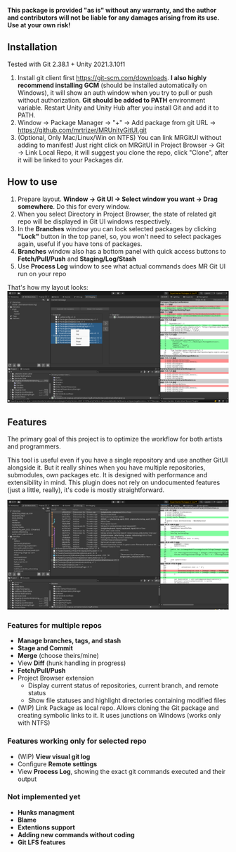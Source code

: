 **This package is provided "as is" without any warranty, and the author and contributors will not be liable for any damages arising from its use. Use at your own risk!**

## Installation ##
Tested with Git 2.38.1 + Unity 2021.3.10f1
1. Install git client first https://git-scm.com/downloads. **I also highly recommend installing GCM** (should be installed automatically on Windows), it will show an auth window when you try to pull or push without authorization. **Git should be added to PATH** environment variable. Restart Unity and Unity Hub after you install Git and add it to PATH.
2. Window -> Package Manager -> "+" -> Add package from git URL -> https://github.com/mrtrizer/MRUnityGitUI.git
3. (Optional, Only Mac/Linux/Win on NTFS) You can link MRGitUI without adding to manifest! Just right click on MRGitUI in Project Browser -> Git -> Link Local Repo, it will suggest you clone the repo, click "Clone", after it will be linked to your Packages dir.

## How to use ##
1. Prepare layout. **Window -> Git UI -> Select window you want -> Drag somewhere**. Do this for every window.
2. When you select Directory in Project Browser, the state of related git repo will be displayed in Git UI windows respectively.
3. In the **Branches** window you can lock selected packages by clicking **"Lock"** button in the top panel, so, you won't need to select packages again, useful if you have tons of packages.
4. **Branches** window also has a bottom panel with quick access buttons to **Fetch/Pull/Push** and **Staging/Log/Stash**
5. Use **Process Log** window to see what actual commands does MR Git UI run on your repo

That's how my layout looks:
![Screenshot](Docs~/Staging.png)

## Features ##
The primary goal of this project is to optimize the workflow for both artists and programmers.

This tool is useful even if you have a single repository and use another GitUI alongside it. But it really shines when you have multiple repositories, submodules, own packages etc. It is designed with performance and extensibility in mind. This plugin does not rely on undocumented features (just a little, really), it's code is mostly straightforward.

![Screenshot](Docs~/GitLog.png)

### Features for multiple repos ###
- **Manage branches, tags, and stash**
- **Stage and Commit**
- **Merge** (choose theirs/mine)
- View **Diff** (hunk handling in progress)
- **Fetch/Pull/Push**
- Project Browser extension
    - Display current status of repositories, current branch, and remote status
    - Show file statuses and highlight directories containing modified files
- (WIP) Link Package as local repo. Allows cloning the Git package and creating symbolic links to it. It uses junctions on Windows (works only with NTFS)

### Features working only for selected repo ###
- (WIP) **View visual git log**
- Configure **Remote settings**
- View **Process Log**, showing the exact git commands executed and their output

### Not implemented yet ###
- **Hunks managment**
- **Blame**
- **Extentions support**
- **Adding new commands without coding**
- **Git LFS features**
